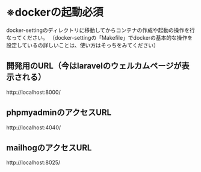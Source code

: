 # ※dockerの起動必須
docker-settingのディレクトリに移動してからコンテナの作成や起動の操作を行なってください。
（docker-settingの「Makefile」でdockerの基本的な操作を設定しているの詳しいことは、使い方はそっちをみてください）

## 開発用のURL（今はlaravelのウェルカムページが表示される）
http://localhost:8000/

## phpmyadminのアクセスURL
http://localhost:4040/

## mailhogのアクセスURL
http://localhost:8025/